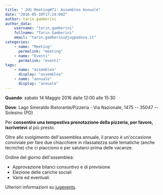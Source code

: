 ```yaml
---
title: " JUG Meeting#71: Assemblea Annuale"
date: "2016-05-10T17:24:00Z"
author: tarin.gamberini
author_data:
    username: "tarin.gamberini"
    fullname: "Tarin Gamberini"
    email: "tarin.gamberini@jugpadova.it"
categories:
    - name: "Meeting"
      permalink: "meeting"
    - name: "Eventi"
      permalink: "eventi"
tags:
    - name: "assemblea"
      display: "assemblea"
    - name: "annuale"
      display: "annuale"
---
```


**Quando**: sabato 14 Maggio 2016 dalle 12:00 alle 15:30

**Dove**: Lago Smeraldo Ristorante/Pizzeria - Via Nazionale, 1475 --
35047 -- Solesino (PD)

Per **consentire una tempestiva prenotazione della pizzeria, per favore,
iscrivetevi** al più presto.

Oltre allo svolgimento dell'assemblea annuale, il pranzo è un'occasione
conviviale per fare due chiacchiere in rilassatezza sulle tematiche
(anche tecniche) che ci piacciono e per salutarci prima delle vacanze.

Ordine del giorno dell'assemblea:

-   Approvazione bilanci consuntivo e di previsione
-   Elezione delle cariche sociali
-   Varie ed eventuali

Ulteriori informazioni su
[jugevents](http://www.jugevents.org/jugevents/event/56892).
